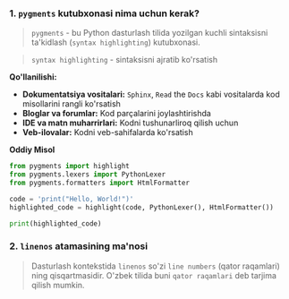 ### 1. `pygments` kutubxonasi nima uchun kerak?

> `pygments` - bu Python dasturlash tilida yozilgan kuchli sintaksisni ta'kidlash (`syntax highlighting`) kutubxonasi.

> `syntax highlighting` - sintaksisni ajratib ko'rsatish

**Qo'llanilishi:**

- **Dokumentatsiya vositalari:** `Sphinx`, `Read` the `Docs` kabi vositalarda kod misollarini rangli ko'rsatish
- **Bloglar va forumlar:** Kod parçalarini joylashtirishda
- **IDE va matn muharrirlari:** Kodni tushunarliroq qilish uchun
- **Veb-ilovalar:** Kodni veb-sahifalarda ko'rsatish


**Oddiy Misol**

```python
from pygments import highlight
from pygments.lexers import PythonLexer
from pygments.formatters import HtmlFormatter

code = 'print("Hello, World!")'
highlighted_code = highlight(code, PythonLexer(), HtmlFormatter())

print(highlighted_code)
```

### 2. `linenos` atamasining ma'nosi

> Dasturlash kontekstida `linenos` so'zi `line numbers` (qator raqamlari) ning qisqartmasidir. O'zbek tilida buni `qator raqamlari` deb tarjima qilish mumkin.


























































































